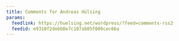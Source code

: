 ```yaml
---
title: Comments for Andreas Hülsing
params:
  feedlink: https://huelsing.net/wordpress/?feed=comments-rss2
  feedid: e9310f2debb0e7c107ab05f009cec66a
---
```

